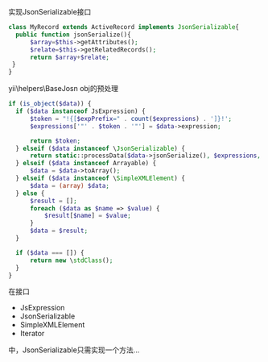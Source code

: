实现JsonSerializable接口
```php
class MyRecord extends ActiveRecord implements JsonSerializable{
  public function jsonSerialize(){
      $array=$this->getAttributes();
      $relate=$this->getRelatedRecords();
      return $array+$relate;  
 }
}
```

yii\helpers\BaseJosn obj的预处理
```php
if (is_object($data)) {
  if ($data instanceof JsExpression) {
      $token = "!{[$expPrefix=" . count($expressions) . ']}!';
      $expressions['"' . $token . '"'] = $data->expression;

      return $token;
  } elseif ($data instanceof \JsonSerializable) {
      return static::processData($data->jsonSerialize(), $expressions, $expPrefix);
  } elseif ($data instanceof Arrayable) {
      $data = $data->toArray();
  } elseif ($data instanceof \SimpleXMLElement) {
      $data = (array) $data;
  } else {
      $result = [];
      foreach ($data as $name => $value) {
          $result[$name] = $value;
      }
      $data = $result;
  }

  if ($data === []) {
      return new \stdClass();
  }
}
```
在接口
* JsExpression
* JsonSerializable
* SimpleXMLElement
* Iterator

中，JsonSerializable只需实现一个方法...
